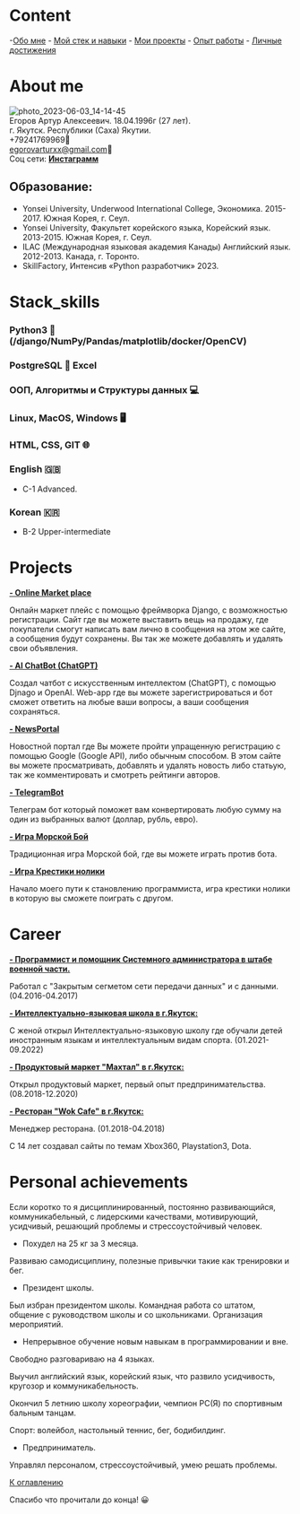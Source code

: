 

# Content
 -[Обо мне](#about-me) - [Мой стек и навыки](#stack_skills) - [Мои проекты](#projects) - [Опыт работы](#career) - [Личные достижения](#personal-achievements)




# About me
![photo_2023-06-03_14-14-45](https://github.com/egorovarturxx/Hello-its-me-/assets/122422490/46418c02-1433-430f-bc55-707bee3ac8f4)<br>
Егоров Артур Алексеевич. 18.04.1996г (27 лет).<br>
г. Якутск. Республики (Саха) Якутии.<br>
+79241769969📲<br>
egorovarturxx@gmail.com📧<br>
Соц сети:
<a href=https://www.instagram.com/egorovarturxx/><b>Инстаграмм</b></a></p>

<h2><b>Образование:</b></h2>

- Yonsei University, Underwood International College, Экономика. 2015-2017. Южная Корея, г. Сеул.
- Yonsei University, Факультет корейского языка, Корейский язык. 2013-2015. Южная Корея, г. Сеул.
- ILAC (Международная языковая академия Канады) Английский язык. 2012-2013. Канада, г. Торонто.
- SkillFactory, Интенсив «Python разработчик» 2023.




# Stack_skills

<h3>Python3 🐍 (/django/NumPy/Pandas/matplotlib/docker/OpenCV)</h3>
   
<h3>PostgreSQL 🐘 Excel </h3>

<h3>OOП, Алгоритмы и Структуры данных 💻</h3>

<h3>Linux, MacOS, Windows  🖥 </h3>

<h3>HTML, CSS, GIT 🌐</h3>

<h3>English 🇬🇧</h3>

- C-1 Advanced.

<h3>Korean 🇰🇷</h3>

- B-2 Upper-intermediate
    


# Projects
<a href=https://github.com/egorovarturxx/MarketPlace/><b>- Online Market place</b></a>
<p>
 Онлайн маркет плейс с помощью фреймворка Django, с возможностью регистрации. Сайт где вы можете выставить вещь на продажу, где покупатели смогут написать вам лично в сообщения на этом же сайте, а сообщения будут сохранены. Вы так же можете добавлять и удалять свои объявления.
 </p>

<a href=https://github.com/egorovarturxx/AI_ChatBot/><b>- AI ChatBot (ChatGPT)</b></a>
 <p> Создал чатбот с искусственным интеллектом (ChatGPT), с помощью Djnago и OpenAI. Web-app где вы можете зарегистрироваться и бот сможет ответить на любые ваши вопросы, а ваши сообщения сохраняться.
 </p>
 
<a href=https://github.com/egorovarturxx/NewsPortal-8.6/><b>- NewsPortal</b></a>
<p>
 Новостной портал где Вы можете пройти упращенную регистрацию с помощью Google (Google API), либо обычным способом. В этом сайте вы можете просматривать, добавлять и удалять новость либо статьую, так же комментировать и смотреть рейтинги авторов.
 </p>

<a href=https://github.com/egorovarturxx/TelegramBot/><b>- TelegramBot</b></a>
 <p> Телеграм бот который поможет вам конвертировать любую сумму на один из выбранных валют (доллар, рубль, евро).
 </p>
 
 <a href=https://github.com/egorovarturxx/Sea-battle/><b>- Игра Морской Бой</b></a>
 <p> Традиционная игра Морской бой, где вы можете играть против бота.
 </p>
 
 <a href=https://github.com/egorovarturxx/XO/><b>- Игра Крестики нолики</b></a>
 <p> Начало моего пути к становлению программиста, игра крестики нолики в которую вы сможете поиграть с другом.
 </p>



# Career

<a href=https://zspd.citis.ru/><b>- Программист и помощник Системного администратора в штабе военной части.</b></a>
<p>Работал с "Закрытым сегметом сети передачи данных" и с данными. (04.2016-04.2017)</p>

<a href=https://www.instagram.com/ils_ykt/><b>- Интеллектуально-языковая школа в г.Якутск:</b></a>
<p>
 С женой открыл Интеллектуально-языковую школу где обучали детей иностранным языкам и интеллектуальным видам спорта. (01.2021-09.2022)
 </p>

<a href=https://www.instagram.com/makhtalykt/><b>- Продуктовый маркет "Махтал" в г.Якутск:</b></a>
 <p> Открыл продуктовый маркет, первый опыт предпринимательства. (08.2018-12.2020) </p>

<a href=https://www.instagram.com/wokcafeykt/><b>- Ресторан "Wok Cafe" в г.Якутск:</b></a>
 <p> Менеджер ресторана. (01.2018-04.2018) </p>

С 14 лет создавал сайты по темам Xbox360, Playstation3, Dota.
 


# Personal achievements 

Если коротко то я дисциплинированный, постоянно развивающийся, коммуникабельный, с лидерскими качествами, мотивирующий, усидчивый, решающий проблемы и стрессоустойчивый человек.

- Похудел на 25 кг за 3 месяца.

Развиваю самодисциплину, полезные привычки такие как тренировки и бег.

- Президент школы.

Был избран президентом школы. Командная работа со штатом, общение с руководством школы и со школьниками. Организация мероприятий.

- Непрерывное обучение новым навыкам в программировании и вне.

<p>Свободно разговариваю на 4 языках.</p> 
<p>Выучил английский язык, корейский язык, что развило усидчивость, кругозор и коммуникабельность.</p>
<p>Окончил 5 летнию школу хореографии, чемпион РС(Я) по спортивным бальным танцам.</p>
<p>Спорт: волейбол, настольный теннис, бег, бодибилдинг.</p>

- Предприниматель. 

Управлял персоналом, стрессоустойчивый, умею решать проблемы.


[К оглавлению](#content)
 

Спасибо что прочитали до конца! 😀

 





